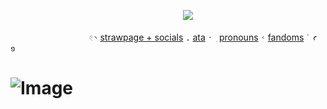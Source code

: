 ‌‌ ‌‌ ‌‌ ‌‌ ‌ ‌ ‌‌ ‌‌  ‌‌ ‌‌ ‌ ‌ ‌ ‌ ‌‌ ‌‌ ‌‌‌ ‌‌ ‌‌ ‌‌ ‌ ‌ ‌‌ ‌‌ ‌ ‌ ‌ ‌ ‌‌ ‌‌ ‌ ‌ ‌ ‌‌ ‌‌ ‌ ‌ ‌ ‌ ‌‌ ‌‌ ‌‌ ‌ ‌ ‌ ‌‌ ‌‌ ‌ ‌ ‌ ‌‌ ‌ ‌ ‌‌ ‌‌ ‌ ‌ ‌ ‌ ‌‌ ‌‌ ‌ ‌ ‌ ‌ ‌‌ ‌‌ ‌‌ ‌ ‌ ‌ ‌‌ ‌‌ ‌ ‌ ‌  ‌ ‌ ‌![](https://komarev.com/ghpvc/?username=miiyase&color=E69DC5&plastic)

 ‌ ‌‌ ‌‌ ‌ ‌ ‌ ‌‌ ‌ ‌ ‌‌ ‌‌ ‌ ‌ ‌‌ ‌‌ ‌ ‌ ‌ ‌‌ ‌ ‌‌ ‌‌ ‌‌ ‌ ‌ ‌‌ ‌‌ ‌ ‌ ‌  ‌‌  ‌  ‌<code style="color : black">𓏲◝</code> [strawpage + socials][1] <code style="color : black">.</code> [ata][2] <code style="color : black">ˑ ִ</code> [pronouns][3] <code style="color : black">˓</code> [fandoms][4]<code style="color : black"> ֙ ꜥ  ១ </code> 

[1]: https://miyase.straw.page/            "strawpage + socials"
[2]: https://miiyase.atabook.org/?page=1               "ata"
[3]: https://en.pronouns.page/@miyase      "pronouns"
[4]: https://miyasefandoms.straw.page/      "fandoms"
# ![Image](https://github.com/user-attachments/assets/59a0e7b7-aba3-4529-97a2-f9ddf26a4371)
